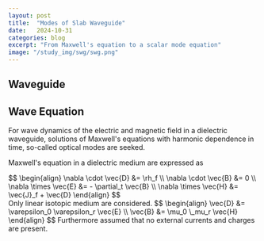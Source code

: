```yaml
---
layout: post
title:  "Modes of Slab Waveguide"
date:   2024-10-31
categories: blog
excerpt: "From Maxwell's equation to a scalar mode equation"
image: "/study_img/swg/swg.png"
---
```


<head>
<script type="text/x-mathjax-config"> MathJax.Hub.Config({ TeX: { equationNumbers: { autoNumber: "all" } } }); </script>
       <script type="text/x-mathjax-config">
         MathJax.Hub.Config({
           tex2jax: {
             inlineMath: [ ['$','$'], ["\\(","\\)"] ],
             displayMath: [['$$','$$']],
             processEscapes: true
           }
         });
       </script>
       <script src="https://cdn.mathjax.org/mathjax/latest/MathJax.js?config=TeX-AMS-MML_HTMLorMML" type="text/javascript"></script>
</head>

## Waveguide

## Wave Equation

For wave dynamics of the electric and magnetic field in a dielectric waveguide, solutions of Maxwell's equations with harmonic dependence in time, so-called optical modes are seeked.

Maxwell's equation in a dielectric medium are expressed as
<div style="overflow-x: auto;">
$$
\begin{align}
\nabla \cdot \vec{D} &= \rh_f  \\
\nabla \cdot \vec{B} &= 0  \\
\nabla \times \vec{E} &= - \partial_t \vec{B} \\
\nabla \times \vec{H} &= \vec{J}_f + \vec{D}
\end{align}
$$
</div>
Only linear isotopic medium are considered. 
$$
\begin{align}
\vec{D} &= \varepsilon_0 \varepsilon_r \vec{E} \\
\vec{B} &= \mu_0 \_mu_r \vec{H}
\end{align}
$$
Furthermore assumed that no external currents and charges are present.